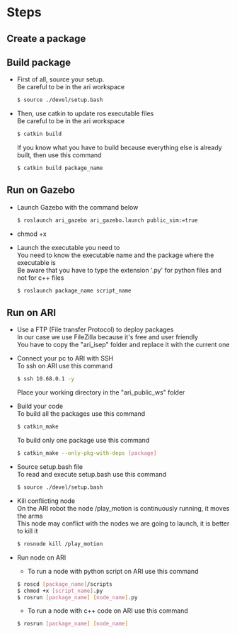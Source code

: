 # Steps

## Create a package

## Build package

* First of all, source your setup.<br>
  Be careful to be in the ari workspace<br>
  ```bash
  $ source ./devel/setup.bash
  ```

* Then, use catkin to update ros executable files<br>
  Be careful to be in the ari workspace <br>
  ```bash
  $ catkin build
  ```
  If you know what you have to build because everything else is already built, then use this command<br>
  ```bash
  $ catkin build package_name
  ```

## Run on Gazebo

* Launch Gazebo with the command below <br>
  ```bash
  $ roslaunch ari_gazebo ari_gazebo.launch public_sim:=true
  ```
  
* chmod +x

* Launch the executable you need to <br>
  You need to know the executable name and the package where the executable is <br>
  Be aware that you have to type the extension '.py' for python files and not for c++ files <br>
  ```bash
  $ roslaunch package_name script_name
  ```

## Run on ARI

* Use a FTP (File transfer Protocol) to deploy packages <br>
    In our case we use FileZilla because it's free and user friendly <br>
    You have to copy the "ari_isep" folder and replace it with the current one <br>

* Connect your pc to ARI with SSH <br>
    To ssh on ARI use this command <br>
    ```bash
    $ ssh 10.68.0.1 -y
    ```
    Place your working directory in the "ari_public_ws" folder <br>

* Build your code <br>
    To build all the packages use this command <br>
    ```bash
    $ catkin_make
    ```
    To build only one package use this command <br>
    ```bash
    $ catkin_make --only-pkg-with-deps [package]
    ```

* Source setup.bash file <br>
    To read and execute setup.bash use this command <br>
    ```bash
    $ source ./devel/setup.bash
    ```

* Kill conflicting node<br>
    On the ARI robot the node /play_motion is continuously running, it moves the arms <br>
    This node  may conflict with the nodes we are going to launch, it is better to kill it <br>
    ```bash
    $ rosnode kill /play_motion
    ```

* Run node on ARI <br>
    * To run a node with python script on ARI use this command <br>
    ```bash
    $ roscd [package_name]/scripts
    $ chmod +x [script_name].py 
    $ rosrun [package_name] [node_name].py
    ```
    * To run a node with c++ code on ARI use this command <br>
    ```bash
    $ rosrun [package_name] [node_name]
    ```
